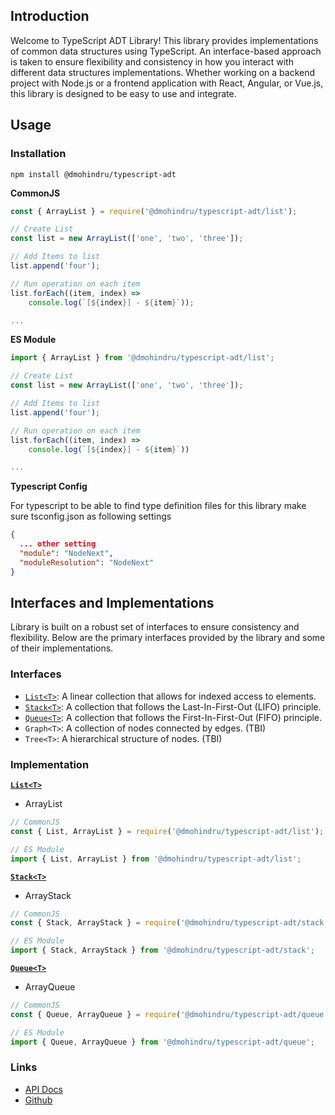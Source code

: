 ## Introduction

Welcome to TypeScript ADT Library!
This library provides implementations of common data structures using TypeScript.
An interface-based approach is taken to ensure flexibility and consistency in how you interact with different data structures implementations.
Whether working on a backend project with Node.js or a frontend application with React, Angular, or Vue.js, this library is designed to be easy to use and integrate.

## Usage

### Installation

```shell
npm install @dmohindru/typescript-adt
```

**CommonJS**

```javascript
const { ArrayList } = require('@dmohindru/typescript-adt/list');

// Create List
const list = new ArrayList(['one', 'two', 'three']);

// Add Items to list
list.append('four');

// Run operation on each item
list.forEach((item, index) =>
    console.log(`[${index}] - ${item}`));

...
```

**ES Module**

```javascript
import { ArrayList } from '@dmohindru/typescript-adt/list';

// Create List
const list = new ArrayList(['one', 'two', 'three']);

// Add Items to list
list.append('four');

// Run operation on each item
list.forEach((item, index) =>
    console.log(`[${index}] - ${item}`))

...
```

**Typescript Config**

For typescript to be able to find type definition files for this library make sure tsconfig.json as following settings

```json
{
  ... other setting
  "module": "NodeNext",
  "moduleResolution": "NodeNext"
}
```

## Interfaces and Implementations

Library is built on a robust set of interfaces to ensure consistency and flexibility. Below are the primary interfaces provided by the library and some of their implementations.

### Interfaces

- [`List<T>`](https://dmohindru.github.io/typescript-adt/modules/list.html): A linear collection that allows for indexed access to elements.
- [`Stack<T>`](https://dmohindru.github.io/typescript-adt/modules/stack.html): A collection that follows the Last-In-First-Out (LIFO) principle.
- [`Queue<T>`](https://dmohindru.github.io/typescript-adt/modules/queue.html): A collection that follows the First-In-First-Out (FIFO) principle.
- `Graph<T>`: A collection of nodes connected by edges. (TBI)
- `Tree<T>`: A hierarchical structure of nodes. (TBI)

### Implementation

**[`List<T>`](https://dmohindru.github.io/typescript-adt/modules/list.html)**

- ArrayList

```javascript
// CommonJS
const { List, ArrayList } = require('@dmohindru/typescript-adt/list');

// ES Module
import { List, ArrayList } from '@dmohindru/typescript-adt/list';
```

**[`Stack<T>`](https://dmohindru.github.io/typescript-adt/modules/stack.html)**

- ArrayStack

```javascript
// CommonJS
const { Stack, ArrayStack } = require('@dmohindru/typescript-adt/stack');

// ES Module
import { Stack, ArrayStack } from '@dmohindru/typescript-adt/stack';
```

**[`Queue<T>`](https://dmohindru.github.io/typescript-adt/modules/queue.html)**

- ArrayQueue

```javascript
// CommonJS
const { Queue, ArrayQueue } = require('@dmohindru/typescript-adt/queue');

// ES Module
import { Queue, ArrayQueue } from '@dmohindru/typescript-adt/queue';
```

### Links

- [API Docs](https://dmohindru.github.io/typescript-adt/index.html)
- [Github](https://github.com/dmohindru/typescript-adt)
